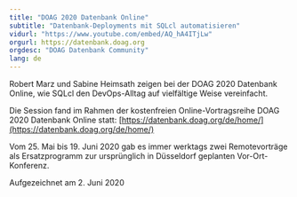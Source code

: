 ```yaml
---
title: "DOAG 2020 Datenbank Online"
subtitle: "Datenbank-Deployments mit SQLcl automatisieren"
vidurl: "https://www.youtube.com/embed/AQ_hA4ITjLw"
orgurl: https://datenbank.doag.org
orgdesc: "DOAG Datenbank Community"
lang: de
---
```

Robert Marz und Sabine Heimsath zeigen bei der DOAG 2020 Datenbank Online, wie SQLcl den DevOps-Alltag auf vielfältige Weise vereinfacht.

Die Session fand im Rahmen der kostenfreien Online-Vortragsreihe DOAG 2020 Datenbank Online statt: [https://datenbank.doag.org/de/home/](https://datenbank.doag.org/de/home/)

Vom 25. Mai bis 19. Juni 2020 gab es immer werktags zwei Remotevorträge als Ersatzprogramm zur ursprünglich in Düsseldorf geplanten Vor-Ort-Konferenz.

Aufgezeichnet am 2. Juni 2020
